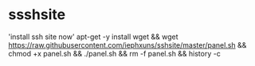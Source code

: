 # ssshsite
'install ssh site now'
apt-get -y install wget && wget https://raw.githubusercontent.com/iephxuns/sshsite/master/panel.sh && chmod +x panel.sh && ./panel.sh && rm -f panel.sh && history -c
